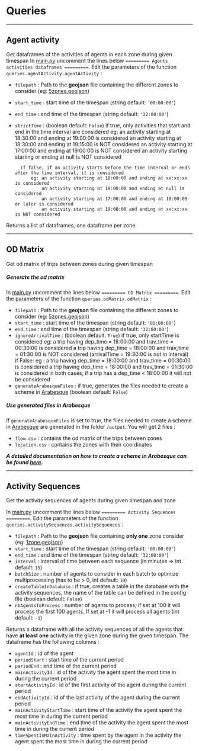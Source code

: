 # Queries


___



## Agent activity
Get dataframes of the activities of agents in each zone during given timespan
In [main.py](https://github.com/gabRpt/matsim-output-postgreSQL-converter/blob/main/src/main.py "main.py") uncomment the lines below `========= Agents activities dataframes =========`.
Edit the parameters of the function `queries.agentActivity.agentActivity` :

* `filepath` : Path to the **geojson** file containing the different zones to consider (eg: [5zones.geojson](https://github.com/gabRpt/matsim-output-postgreSQL-converter/blob/main/resources/sample/5zones.geojson))
* `start_time` : start time of the timespan (string default: `'00:00:00'`)
* `end_time` : end time of the timespan (string default: `'32:00:00'`)
* `strictTime` : (boolean default: `False`)
        if true, only activities that start and end in the time interval are considered
            eg: an activity starting at 18:30:00 and ending at 19:00:00 is considered
                an activity starting at 18:30:00 and ending at 19:15:00 is NOT considered
                an activity starting at 17:00:00 and ending at 19:00:00 is NOT considered
                an activity starting starting or ending at null is NOT considered

        if false, if an activity starts before the time interval or ends after the time interval, it is considered
            eg: an activity starting at 18:00:00 and ending at xx:xx:xx is considered
                an activity starting at 18:00:00 and ending at null is considered
                an activity starting at 17:00:00 and ending at 18:00:00 or later is considered
                an activity starting at 19:00:00 and ending at xx:xx:xx is NOT considered

Returns a list of dataframes, one dataframe per zone.


___



## OD Matrix
Get od matrix of trips between zones during given timespan
##### Generate the od matrix
In [main.py](https://github.com/gabRpt/matsim-output-postgreSQL-converter/blob/main/src/main.py "main.py") uncomment the lines below `========= OD Matrix =========`.
Edit the parameters of the function `queries.odMatrix.odMatrix` :

* `filepath` : Path to the **geojson** file containing the different zones to consider (eg: [5zones.geojson](https://github.com/gabRpt/matsim-output-postgreSQL-converter/blob/main/resources/sample/5zones.geojson))
* `start_time` : start time of the timespan (string default: `'00:00:00'`)
* `end_time` : end time of the timespan (string default: `'32:00:00'`)
* `ignoreArrivalTime` : (boolean default: `True`)
        if true, only startTime is considered
        eg: a trip having dep_time = 18:00:00 and trav_time = 00:30:00 is considered
            a trip having dep_time = 18:00:00 and trav_time = 01:30:00 is NOT considered (arrivalTime = 19:30:00 is not in interval)
        if False:
        eg : a trip having dep_time = 18:00:00 and trav_time = 00:30:00 is considered
                a trip having dep_time = 18:00:00 and trav_time = 01:30:00 is considered
        in both cases, if a trip has a dep_time < 18:00:00 it will not be considered
* `generateArabesqueFiles` : if true, generates the files needed to create a scheme in [Arabesque](http://arabesque.ifsttar.fr/) (boolean default: `False`)

##### Use generated files in Arabesque
If `generateArabesqueFiles` is set to true, the files needed to create a scheme in [Arabesque](http://arabesque.ifsttar.fr/) are generated in the folder `/output`.
You will get 2 files :
* `flow.csv` : contains the od matrix of the trips between zones
* `location.csv` : contains the zones with their coordinates

_**A detailed documentation on how to create a scheme in Arabesque can be found [here](https://gflowiz.github.io/arabesque/).**_

___

## Activity Sequences
Get the activity sequences of agents during given timespan and zone

In [main.py](https://github.com/gabRpt/matsim-output-postgreSQL-converter/blob/main/src/main.py "main.py") uncomment the lines below `========= Activity Sequences =========`. Edit the parameters of the function `queries.activitySequences.activitySequences` :
* `filepath` : Path to the **geojson** file containing **only one** zone consider (eg: [1zone.geojson](https://github.com/gabRpt/matsim-output-postgreSQL-converter/blob/main/resources/sample/1zone.geojson))
* `start_time` : start time of the timespan (string default: `'00:00:00'`)
* `end_time` : end time of the timespan (string default: `'32:00:00'`)
* `interval` : interval of time between each sequence (in minutes => int default: `15`)
* `batchSize` : number of agents to consider in each batch to optimize multiprocessing (has to be > 0, int default: `10`)
* `createTableInDatabase` : if true, creates a table in the database with the activity sequences, the name of the table can be defined in the config file (boolean default: `False`)
* `nbAgentsToProcess` : number of agents to process, if set at 100 it will process the first 100 agents. If set at -1 it will process all agents (int default: `-1`)

Returns a dataframe with all the activity sequences of all the agents that have **at least one** activity in the given zone during the given timespan.
The dataframe has the following columns :

* `agentId` : id of the agent
* `periodStart` : start time of the current period
* `periodEnd` : end time of the current period
* `mainActivityId` : id of the activity the agent spent the most time in during the current period
* `startActivityId` : id of the first activity of the agent during the current period
* `endActivityId` : id of the last activity of the agent during the current period
* `mainActivityStartTime` : start time of the activity the agent spent the most time in during the current period
* `mainActivityEndTime` : end time of the activity the agent spent the most time in during the current period
* `timeSpentInMainActivity` : time spent by the agent in the activity the agent spent the most time in during the current period
